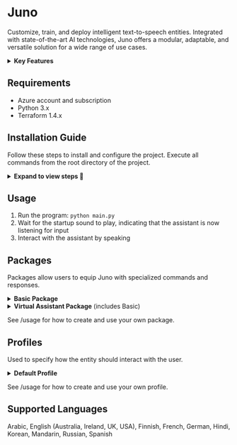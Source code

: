 # Juno

Customize, train, and deploy intelligent text-to-speech entities. Integrated with state-of-the-art AI technologies, Juno offers a modular, adaptable, and versatile solution for a wide range of use cases.

<details>
<summary><b>Key Features</b></summary>

### Advanced AI Integration

- Uses Azure for speech recognition. Learn more about Azure Speech Services [here](https://azure.microsoft.com/en-us/products/ai-services/speech-to-text).
- Uses Azure  [CLU](https://learn.microsoft.com/en-us/azure/ai-services/language-service/conversational-language-understanding/overview) for intent recognition.
- Employs OpenAI's [GPT-3.5-Turbo](https://platform.openai.com/docs/models) for dynamic, human-like interactions.
- Leverages [Elevenlabs](https://docs.elevenlabs.io/welcome/introduction) for text-to-speech.


Note: Integrations will be continuously refined as better solutions become available, especially open-source ones.

### Highly Customizable

- **Packages**: Define custom commands, guiding entity behavior based on user input. See the [packages](https://github.com/divadbaroon/Juno#supported-packages) section for more information.
- **Profiles**: Determine how the entity interacts with users. See the [profiles](#profiles) section for more information.
- **Custom Voices**: Elevenlabs supports the creation and usage of cutom voices. See the [Elevenlabs](https://elevenlabs.io/voice-lab) for more information.
- **Fine-Tune GPT**: Tailor GPT-3.5-Turbo's responses to your specific needs by fine-tuning the model with training data. See /training/gpt_training_data for example training data.

### Comprehensive Conversational Abilities

- Trained on a vast dataset, ensuring adept handling of varied commands and prompts. Training data is located within /training.
- Maintains conversation history for context-aware responses.

</details>

## Requirements
- Azure account and subscription
- Python 3.x
- Terraform 1.4.x

## Installation Guide

Follow these steps to install and configure the project. Execute all commands from the root directory of the project.

<details>
<summary><b>Expand to view steps 🔽 </b></summary>

### Step 1: Install Required Packages

Run the following command to install the necessary packages:

```bash
pip install -r requirements.txt
```

### Step 2: Customize Configuration

Open the secret configuration file in your text editor for customization:

```bash
code configuration/config.yaml
```
Update the file with your personal settings and save it.

### Step 3: Sign into Azure Account

Log into your Azure account using the Azure CLI:

```bash
az login
```

### Step 4: Create Azure Resources

Navigate to the infra directory and run the script to create the necessary Azure resources:

```bash
cd infra && ./create_infrastructure.sh
```
**What This Does**: 
- Creates a Resource Group containing a Speech Service, Language Understanding, and Translator resource.
- Creates a Key Vault containing all necessary API keys and endpoints.

   **Note**: To destroy the created Azure resources run:
   ```bash
   cd infra && ./destroy_infrastructure.sh
   ```

### Step 5: Encrypt and Secure Secret Data

Navigate back to root directory and run the script to save and encrypt all secret data locally:

```bash
cd .. && python -m configuration.manage_secrets
```

### Step 6: Train CLU Model

Start the training session for your Conversation Language Understanding (CLU) model using the provided training data
located within 'training/virtual_assitant_training_data':

```bash
python -m training.begin_training_session
```
After training and deploying is complete, you can view your trained model at: https://language.cognitive.azure.com/home

### Step 7: Fine-tune GPT (Optional)

Begin a fine-tuning session for GPT using the provided training data located within 'training/gpt_training_data':

```bash
python -m training.begin_gpt_training_session
```

</details>

## Usage
1. Run the program: `python main.py`
2. Wait for the startup sound to play, indicating that the assistant is now listening for input
3. Interact with the assistant by speaking

## Packages
Packages allow users to equip Juno with specialized commands and responses. 

<details>
<summary><b>Basic Package</b></summary>

#### Control Behavior
| Command | Response |
| ------- | -------- |
| Mute | Mutes the entity's responses |
| Unmute | Unmutes the entity's responses |
| Pause | Pauses all of the entity's functionalities |
| Unpause | Unpauses all of the entity's functionalities |
| Exit | Terminates the program |
#### Personalization
| Command | Response |
| ------- | -------- |
| Change language to {language} | Changes the language of the entity to {language} |
| Change gender to {gender} | Changes the gender of the entity to {gender} |
| Change role to {role} | Changes the role of the entity to {role} |
| Change voice | Changes the entity's voice |

</details>

<details>
<summary><b>Virtual Assistant Package</b> (includes Basic)</summary>

#### Weather Retrieval
| Command | Response |
| ------- | -------- |
| What is the weather in {location} | Provides the current temperature in {location} |
#### Speech Translation
| Command | Response |
| ------- | -------- |
| Translate {speech} into {language} | Translates {speech} into {language} |
#### Control Lights
| Command | Response |
| ------- | -------- |
| Turn lights {off/on} | Turns the lights {off/on} |
| Change light color to {color} | Changes the light color to {color} |
#### Control Music 
| Command | Response |
| ------- | -------- |
| Play {song} | Plays {song} |
| Pause song | Pauses song |
| Play next song | Plays next song |
| Lower volume | Lowers volume of song playing by 10% |
| Raise volume | Raises volume of song playing by 10% |
#### Set Alarm
| Command | Response |
| ------- | -------- |
| Set an alarm for {day and time} | Sets an alarm for {day and time} |
#### Set Reminder
| Command | Response |
| ------- | -------- |
| Set a reminder for {day and time} to do {reminder} | Sets a reminder for {day and time} to do {reminder} |
#### Set Timer
| Command | Response |
| ------- | -------- |
| Set a timer for {time} {metric} | Sets a timer for {time} {metric} |
#### News Retrieval 
| Command | Response |
| ------- | -------- |
| Give me the news | A summary of the current top news stories (summarized using GPT) |
#### Web Browsing
| Command | Response |
| ------- | -------- |
| Open {website} | Opens the specified {website} |
| Search {speech} | Conducts a Google search for {speech} |
| Search youtube for {speech} | Conducts a YouTube search for {speech} |

</details>

See /usage for how to create and use your own package.

## Profiles
Used to specify how the entity should interact with the user.

<details>
<summary><b>Default Profile</b></summary>
   
```yaml
interaction:
  language: english ## see documentation for available languages
  personality: friendly
  persona: null ## example Obama 
  prompt: you are a virtual assistant ## prompt to be used by GPT
  role: assistant  
system:
  package: virtual_assistant ## optional
  startup_sound: true ## optional
  voice_engine: elevenlabs ## or azure
  voice_name: Oswald ## check documentation for available names
  voice_recognition_engine: azure # currently only azure available
user:
  gender: female 
  name: david   
```
</details>

See /usage for how to create and use your own profile.
   
 ## Supported Languages
 Arabic, English (Australia, Ireland, UK, USA), Finnish, French, German, Hindi, Korean, Mandarin, Russian, Spanish
